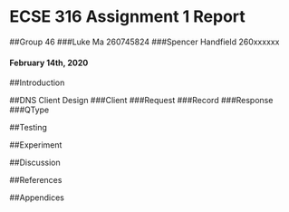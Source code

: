 # ECSE 316 Assignment 1 Report 
##Group 46
###Luke Ma					260745824
###Spencer Handfield		260xxxxxx
#### February 14th, 2020

##Introduction

##DNS Client Design
###Client
###Request
###Record
###Response
###QType

##Testing

##Experiment

##Discussion

##References

##Appendices
